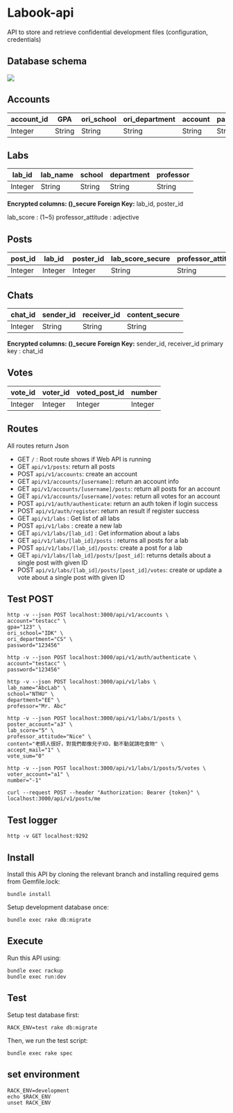 # Labook-api
API to store and retrieve confidential development files (configuration, credentials)

## Database schema
![](https://i.imgur.com/OEzAQnL.png)

## Accounts
| account_id | GPA | ori_school | ori_department | account | password |
| ---------- | --- | ---------- | -------------- | ------- | -------- |
| Integer     | String | String     | String         | String  | String   |

## Labs
| lab_id | lab_name | school | department | professor |
| ------ | -------- | ------ | ---------- | --------- |
| Integer | String   | String | String     | String    |

**Encrypted columns: ()_secure**
**Foreign Key:** lab_id, poster_id

lab_score : (1~5)
professor_attitude : adjective


## Posts
| post_id | lab_id | poster_id | lab_score_secure | professor_attitude_secure | content_secure |  accept_mail   | vote_sum |
| ------- | ------ | --------- | --------- | ------------------ | ------- | --- | ---- |
| Integer  | Integer | Integer    | String       | String             | String  |   Integer  | Integer  |

## Chats
| chat_id | sender_id | receiver_id | content_secure |
| ------- | --------- | ---------- | ------- |
| Integer  | String    | String     | String  |

**Encrypted columns: ()_secure**
**Foreign Key:** sender_id, receiver_id
primary key : chat_id

## Votes
| vote_id | voter_id | voted_post_id | number |
| ------- | --------- | ---------- | ------- |
| Integer  | Integer    | Integer     | Integer  |


## Routes
All routes return Json

- GET `/` : Root route shows if Web API is running
- GET `api/v1/posts`: return all posts
- POST `api/v1/accounts`: create an account
- GET `api/v1/accounts/[username]`: return an account info
- GET `api/v1/accounts/[username]/posts`: return all posts for an account
- GET `api/v1/accounts/[username]/votes`: return all votes for an account
- POST `api/v1/auth/authenticate`: return an auth token if login success
- POST `api/v1/auth/register`: return an result if register success
- GET `api/v1/labs` : Get list of all labs
- POST `api/v1/labs` : create a new lab
- GET `api/v1/labs/[lab_id]` : Get information about a labs
- GET `api/v1/labs/[lab_id]/posts` : returns all posts for a lab
- POST `api/v1/labs/[lab_id]/posts`:  create a post for a lab
- GET `api/v1/labs/[lab_id]/posts/[post_id]`: returns details about a single post with given ID
- POST `api/v1/labs/[lab_id]/posts/[post_id]/votes`: create or update a vote about a single post with given ID


## Test POST
```console
http -v --json POST localhost:3000/api/v1/accounts \
account="testacc" \
gpa="123" \
ori_school="IDK" \
ori_department="CS" \
password="123456"

http -v --json POST localhost:3000/api/v1/auth/authenticate \
account="testacc" \
password="123456"

http -v --json POST localhost:3000/api/v1/labs \
lab_name="AbcLab" \
school="NTHU" \
department="EE" \
professor="Mr. Abc"

http -v --json POST localhost:3000/api/v1/labs/1/posts \
poster_account="a3" \
lab_score="5" \
professor_attitude="Nice" \
content="老師人很好，對我們都像兒子XD，動不動就請吃食物" \
accept_mail="1" \
vote_sum="0"

http -v --json POST localhost:3000/api/v1/labs/1/posts/5/votes \
voter_account="a1" \
number="-1"

curl --request POST --header "Authorization: Bearer {token}" \
localhost:3000/api/v1/posts/me
```
## Test logger
```
http -v GET localhost:9292
```


## Install
Install this API by cloning the relevant branch and installing required gems from Gemfile.lock:

```
bundle install
```
Setup development database once:

```
bundle exec rake db:migrate
```

## Execute
Run this API using:

```
bundle exec rackup
bundle exec run:dev
```

## Test
Setup test database first:

```
RACK_ENV=test rake db:migrate
```

Then, we run the test script:
```
bundle exec rake spec
```

## set environment
```
RACK_ENV=development
echo $RACK_ENV
unset RACK_ENV
```